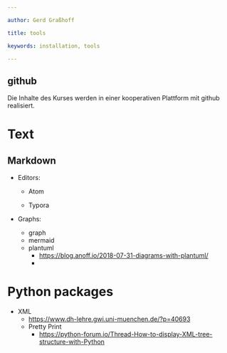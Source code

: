 ```yaml
---

author: Gerd Graßhoff

title: tools

keywords: installation, tools

---
```


## github

Die Inhalte des Kurses werden in einer kooperativen Plattform mit github realisiert.

# Text

## Markdown

- Editors:

  - Atom

  - Typora

- Graphs:
  - graph
  - mermaid
  - plantuml
    - https://blog.anoff.io/2018-07-31-diagrams-with-plantuml/
    -

# Python packages

  - XML
    - https://www.dh-lehre.gwi.uni-muenchen.de/?p=40693
    - Pretty Print
      - https://python-forum.io/Thread-How-to-display-XML-tree-structure-with-Python
